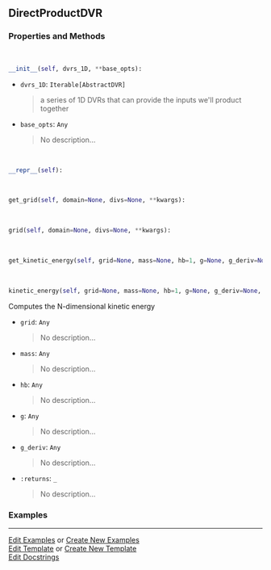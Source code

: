 ## <a id="Psience.DVR.DirectProduct.DirectProductDVR">DirectProductDVR</a>


### Properties and Methods
<a id="Psience.DVR.DirectProduct.DirectProductDVR.__init__" class="docs-object-method">&nbsp;</a>
```python
__init__(self, dvrs_1D, **base_opts): 
```

- `dvrs_1D`: `Iterable[AbstractDVR]`
    >a series of 1D DVRs that can provide the inputs we'll product together
- `base_opts`: `Any`
    >No description...

<a id="Psience.DVR.DirectProduct.DirectProductDVR.__repr__" class="docs-object-method">&nbsp;</a>
```python
__repr__(self): 
```

<a id="Psience.DVR.DirectProduct.DirectProductDVR.get_grid" class="docs-object-method">&nbsp;</a>
```python
get_grid(self, domain=None, divs=None, **kwargs): 
```

<a id="Psience.DVR.DirectProduct.DirectProductDVR.grid" class="docs-object-method">&nbsp;</a>
```python
grid(self, domain=None, divs=None, **kwargs): 
```

<a id="Psience.DVR.DirectProduct.DirectProductDVR.get_kinetic_energy" class="docs-object-method">&nbsp;</a>
```python
get_kinetic_energy(self, grid=None, mass=None, hb=1, g=None, g_deriv=None, **kwargs): 
```

<a id="Psience.DVR.DirectProduct.DirectProductDVR.kinetic_energy" class="docs-object-method">&nbsp;</a>
```python
kinetic_energy(self, grid=None, mass=None, hb=1, g=None, g_deriv=None, **kwargs): 
```
Computes the N-dimensional kinetic energy
- `grid`: `Any`
    >No description...
- `mass`: `Any`
    >No description...
- `hb`: `Any`
    >No description...
- `g`: `Any`
    >No description...
- `g_deriv`: `Any`
    >No description...
- `:returns`: `_`
    >No description...

### Examples


___

[Edit Examples](https://github.com/McCoyGroup/Psience/edit/edit/ci/examples/ci/docs/Psience/DVR/DirectProduct/DirectProductDVR.md) or 
[Create New Examples](https://github.com/McCoyGroup/Psience/new/edit/?filename=ci/examples/ci/docs/Psience/DVR/DirectProduct/DirectProductDVR.md) <br/>
[Edit Template](https://github.com/McCoyGroup/Psience/edit/edit/ci/docs/ci/docs/Psience/DVR/DirectProduct/DirectProductDVR.md) or 
[Create New Template](https://github.com/McCoyGroup/Psience/new/edit/?filename=ci/docs/templates/ci/docs/Psience/DVR/DirectProduct/DirectProductDVR.md) <br/>
[Edit Docstrings](https://github.com/McCoyGroup/Psience/edit/edit/Psience/DVR/DirectProduct.py?message=Update%20Docs)